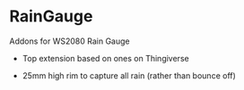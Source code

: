 # RainGauge
Addons for WS2080 Rain Gauge

- Top extension based on ones on Thingiverse
+ 25mm high rim to capture all rain (rather than bounce off)

